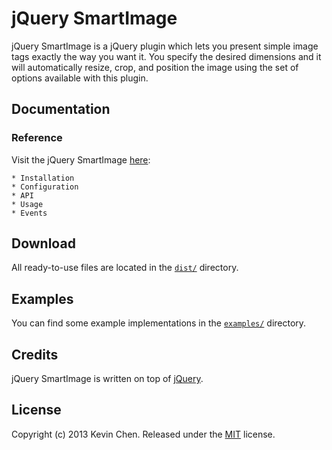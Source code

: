 jQuery SmartImage
=============

jQuery SmartImage is a jQuery plugin which lets you present simple image tags exactly the way you want it. You specify the desired dimensions and it will automatically resize, crop, and position the image using the set of options available with this plugin.

Documentation
-------------

### Reference

Visit the jQuery SmartImage [here](http://www.student.cs.uwaterloo.ca/~k39chen):

	* Installation
	* Configuration
	* API
	* Usage
	* Events
	
Download
-------------

All ready-to-use files are located in the [`dist/`](dist/) directory.

Examples
-------------

You can find some example implementations in the [`examples/`](examples/)
directory.

Credits
-------------

jQuery SmartImage is written on top of [jQuery](http://jquery.com).

License
-------------

Copyright (c) 2013 Kevin Chen.
Released under the [MIT](LICENSE?raw=1) license.
